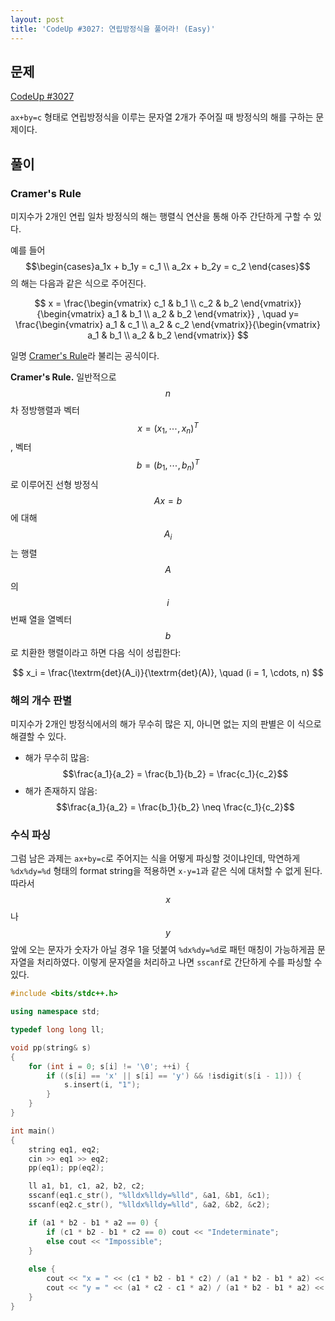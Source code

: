 ```yaml
---
layout: post
title: 'CodeUp #3027: 연립방정식을 풀어라! (Easy)'
---
```


## 문제
[CodeUp #3027](https://codeup.kr/problem.php?id=3027)

`ax+by=c` 형태로 연립방정식을 이루는 문자열 2개가 주어질 때 방정식의 해를 구하는 문제이다.

## 풀이
### Cramer's Rule
미지수가 2개인 연립 일차 방정식의 해는 행렬식 연산을 통해 아주 간단하게 구할 수 있다. 

예를 들어 $$\begin{cases}a_1x + b_1y = c_1 \\ a_2x + b_2y = c_2 \end{cases}$$ 의 해는 다음과 같은 식으로 주어진다.

$$
x = \frac{\begin{vmatrix} c_1 & b_1 \\ c_2 & b_2 \end{vmatrix}}{\begin{vmatrix} a_1 & b_1 \\ a_2 & b_2 \end{vmatrix}} , \quad y= \frac{\begin{vmatrix} a_1 & c_1 \\ a_2 & c_2 \end{vmatrix}}{\begin{vmatrix} a_1 & b_1 \\ a_2 & b_2 \end{vmatrix}}
$$

일명 [Cramer's Rule](https://en.wikipedia.org/wiki/Cramer%27s_rule)라 불리는 공식이다.

**Cramer's Rule.** 일반적으로 $$n$$차 정방행렬과 벡터 $$x=(x_1, \cdots, x_n)^T$$, 벡터 $$b = (b_1, \cdots, b_n)^T$$로 이루어진 선형 방정식 $$Ax=b$$에 대해 $$A_i$$는 행렬 $$A$$의 $$i$$번째 열을 열벡터 $$b$$로 치환한 행렬이라고 하면 다음 식이 성립한다:

$$
x_i = \frac{\textrm{det}(A_i)}{\textrm{det}(A)}, \quad (i = 1, \cdots, n)
$$

### 해의 개수 판별
미지수가 2개인 방정식에서의 해가 무수히 많은 지, 아니면 없는 지의 판별은 이 식으로 해결할 수 있다.

- 해가 무수히 많음: $$\frac{a_1}{a_2} = \frac{b_1}{b_2} = \frac{c_1}{c_2}$$
- 해가 존재하지 않음: $$\frac{a_1}{a_2} = \frac{b_1}{b_2} \neq \frac{c_1}{c_2}$$

### 수식 파싱
그럼 남은 과제는 `ax+by=c`로 주어지는 식을 어떻게 파싱할 것이냐인데, 막연하게 `%dx%dy=%d` 형태의 format string을 적용하면 `x-y=1`과 같은 식에 대처할 수 없게 된다. 따라서 $$x$$나 $$y$$ 앞에 오는 문자가 숫자가 아닐 경우 1을 덧붙여 `%dx%dy=%d`로 패턴 매칭이 가능하게끔 문자열을 처리하였다. 이렇게 문자열을 처리하고 나면 `sscanf`로 간단하게 수를 파싱할 수 있다.
```cpp
#include <bits/stdc++.h>

using namespace std;

typedef long long ll;

void pp(string& s)
{
    for (int i = 0; s[i] != '\0'; ++i) {
        if ((s[i] == 'x' || s[i] == 'y') && !isdigit(s[i - 1])) {
            s.insert(i, "1");
        }
    }
}

int main()
{
    string eq1, eq2;
    cin >> eq1 >> eq2;
    pp(eq1); pp(eq2);

    ll a1, b1, c1, a2, b2, c2;
    sscanf(eq1.c_str(), "%lldx%lldy=%lld", &a1, &b1, &c1);
    sscanf(eq2.c_str(), "%lldx%lldy=%lld", &a2, &b2, &c2);

    if (a1 * b2 - b1 * a2 == 0) {
        if (c1 * b2 - b1 * c2 == 0) cout << "Indeterminate";
        else cout << "Impossible"; 
    }
    
    else {
        cout << "x = " << (c1 * b2 - b1 * c2) / (a1 * b2 - b1 * a2) << endl;
        cout << "y = " << (a1 * c2 - c1 * a2) / (a1 * b2 - b1 * a2) << endl;
    }
}
```